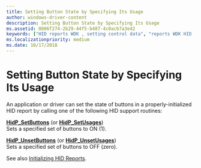 ```yaml
---
title: Setting Button State by Specifying Its Usage
author: windows-driver-content
description: Setting Button State by Specifying Its Usage
ms.assetid: 0806f274-2b29-44f5-b487-4c0acb7a3e42
keywords: ["HID reports WDK , setting control data", "reports WDK HID , setting control data", "button usages WDK HID"]
ms.localizationpriority: medium
ms.date: 10/17/2018
---
```


# Setting Button State by Specifying Its Usage





An application or driver can set the state of buttons in a properly-initialized HID report by calling one of the following HID support routines:

<a href="" id="hidp-setbuttons--or-hidp-setusages-"></a>[**HidP\_SetButtons**](https://msdn.microsoft.com/library/windows/hardware/ff539779) (or [**HidP\_SetUsages**](https://msdn.microsoft.com/library/windows/hardware/ff539792))  
Sets a specified set of buttons to ON (1).

<a href="" id="hidp-unsetbuttons--or-hidp-unsetusages-"></a>[**HidP\_UnsetButtons**](https://msdn.microsoft.com/library/windows/hardware/ff539812) (or [**HidP\_UnsetUsages**](https://msdn.microsoft.com/library/windows/hardware/ff539819))  
Sets a specified set of buttons to OFF (zero).

<a href="" id="see-also-initializing-hid-reports-"></a>See also [Initializing HID Reports](initializing-hid-reports.md).  

 

 




